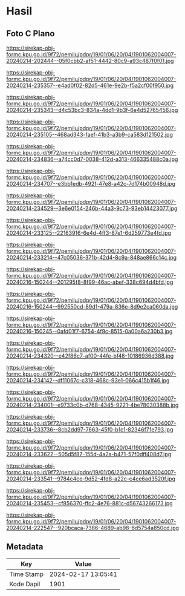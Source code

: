 # Hasil

## Foto C Plano

https://sirekap-obj-formc.kpu.go.id/9f72/pemilu/pdpr/19/01/06/20/04/1901062004007-20240214-202444--05f0cbb2-af51-4442-80c9-a93c487f0f01.jpg

https://sirekap-obj-formc.kpu.go.id/9f72/pemilu/pdpr/19/01/06/20/04/1901062004007-20240214-235357--e4ad0f02-82d5-461e-9e2b-f5a2cf00f950.jpg

https://sirekap-obj-formc.kpu.go.id/9f72/pemilu/pdpr/19/01/06/20/04/1901062004007-20240214-235343--d4c53bc3-834a-4dd1-9b3f-6e4d52765456.jpg

https://sirekap-obj-formc.kpu.go.id/9f72/pemilu/pdpr/19/01/06/20/04/1901062004007-20240214-235105--468ad343-faef-41b3-a3b9-ca583d121502.jpg

https://sirekap-obj-formc.kpu.go.id/9f72/pemilu/pdpr/19/01/06/20/04/1901062004007-20240214-234836--a74cc0d7-0038-412d-a313-466335488c0a.jpg

https://sirekap-obj-formc.kpu.go.id/9f72/pemilu/pdpr/19/01/06/20/04/1901062004007-20240214-234707--e3bb1edb-492f-47e8-a42c-7d174b00948d.jpg

https://sirekap-obj-formc.kpu.go.id/9f72/pemilu/pdpr/19/01/06/20/04/1901062004007-20240214-234529--3e6e0154-246b-44a3-9c73-93eb14423077.jpg

https://sirekap-obj-formc.kpu.go.id/9f72/pemilu/pdpr/19/01/06/20/04/1901062004007-20240214-233125--22163916-6e4d-4ff3-87e1-6d259773e4fd.jpg

https://sirekap-obj-formc.kpu.go.id/9f72/pemilu/pdpr/19/01/06/20/04/1901062004007-20240214-233214--47c05036-371b-42d4-8c9a-848ae866c14c.jpg

https://sirekap-obj-formc.kpu.go.id/9f72/pemilu/pdpr/19/01/06/20/04/1901062004007-20240216-150244--201295f8-8f99-46ac-abef-338c694d4bfd.jpg

https://sirekap-obj-formc.kpu.go.id/9f72/pemilu/pdpr/19/01/06/20/04/1901062004007-20240216-150244--992550cd-89d1-479a-836e-8d9e2ca060da.jpg

https://sirekap-obj-formc.kpu.go.id/9f72/pemilu/pdpr/19/01/06/20/04/1901062004007-20240216-150245--0afd01f7-6754-4f9c-8515-0a00a6a230b3.jpg

https://sirekap-obj-formc.kpu.go.id/9f72/pemilu/pdpr/19/01/06/20/04/1901062004007-20240214-234320--e42f86c7-af00-44fe-bf48-10186936d388.jpg

https://sirekap-obj-formc.kpu.go.id/9f72/pemilu/pdpr/19/01/06/20/04/1901062004007-20240214-234142--df11067c-c318-468c-93e1-066c415b1f46.jpg

https://sirekap-obj-formc.kpu.go.id/9f72/pemilu/pdpr/19/01/06/20/04/1901062004007-20240214-234001--e9733c0b-d768-4345-9221-4be78030388b.jpg

https://sirekap-obj-formc.kpu.go.id/9f72/pemilu/pdpr/19/01/06/20/04/1901062004007-20240214-233736--8cb2dd97-7663-45f0-b1c1-82346f71e793.jpg

https://sirekap-obj-formc.kpu.go.id/9f72/pemilu/pdpr/19/01/06/20/04/1901062004007-20240214-233622--505d5f87-155d-4a2a-b471-57f0dff408d7.jpg

https://sirekap-obj-formc.kpu.go.id/9f72/pemilu/pdpr/19/01/06/20/04/1901062004007-20240214-233541--9784c4ce-9d52-4fd8-a22c-c4ce6ad3520f.jpg

https://sirekap-obj-formc.kpu.go.id/9f72/pemilu/pdpr/19/01/06/20/04/1901062004007-20240214-235453--cf856370-ffc2-4e76-881c-d56743266173.jpg

https://sirekap-obj-formc.kpu.go.id/9f72/pemilu/pdpr/19/01/06/20/04/1901062004007-20240214-222547--920bcaca-7386-4689-ab98-6d5754a850cd.jpg


## Metadata

| Key        | Value               |
| ---------- | ------------------- |
| Time Stamp | 2024-02-17 13:05:41 |
| Kode Dapil | 1901                |




